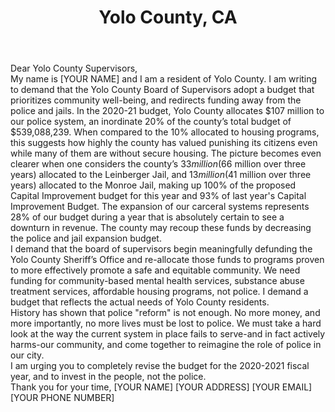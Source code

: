 ---
title: "Yolo County, CA"
permalink: "/yolo-county"
name: "Letter to County Board of Supervisors"
city: "Yolo County"
state: "CA"
layout: "email"
recipients:
- gary.sandy@yolocounty.org
- oscar.villegas@yolocounty.org
- don.saylor@yolocounty.org
- jim.provenza@yolocounty.org
- duane.chamberlain@yolocounty.org
body: |-
  Dear Yolo County Supervisors,

  My name is [YOUR NAME] and I am a resident of Yolo County. I am writing to demand that the Yolo County Board of Supervisors adopt a budget that prioritizes community well-being, and redirects funding away from the police and jails.
  In the 2020-21 budget, Yolo County allocates $107 million to our police system, an inordinate 20% of the county’s total budget of $539,088,239. When compared to the 10% allocated to housing programs, this suggests how highly the county has valued punishing its citizens even while many of them are without secure housing. The picture becomes even clearer when one considers the county’s $33 million ($66 million over three years) allocated to the Leinberger Jail, and $13 million ($41 million over three years) allocated to the Monroe Jail, making up 100% of the proposed Capital Improvement budget for this year and 93% of last year's Capital Improvement Budget. The expansion of our carceral systems represents 28% of our budget during a year that is absolutely certain to see a downturn in revenue. The county may recoup these funds by decreasing the police and jail expansion budget.

  I demand that the board of supervisors begin meaningfully defunding the Yolo County Sheriff’s Office and re-allocate those funds to programs proven to more effectively promote a safe and equitable community. We need funding for community-based mental health services, substance abuse treatment services, affordable housing programs, not police. I demand a budget that reflects the actual needs of Yolo County residents.

  History has shown that police "reform" is not enough. No more money, and more importantly, no more lives must be lost to police. We must take a hard look at the way the current system in place fails to serve-and in fact actively harms-our community, and come together to reimagine the role of police in our city.

  I am urging you to completely revise the budget for the 2020-2021 fiscal year, and to invest in the people, not the police.

  Thank you for your time,
  [YOUR NAME]
  [YOUR ADDRESS]
  [YOUR EMAIL]
  [YOUR PHONE NUMBER]
---